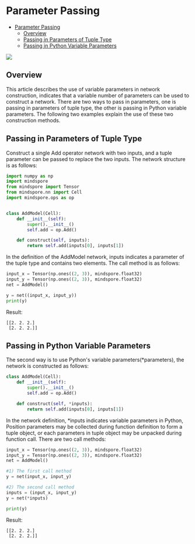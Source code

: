 # Parameter Passing

<!-- TOC -->

- [Parameter Passing](#parameter-passing)
    - [Overview](#overview)
    - [Passing in Parameters of Tuple Type](#passing-in-parameters-of-tuple-type)
    - [Passing in Python Variable Parameters](#passing-in-python-variable-parameters)

<!-- /TOC -->

<a href="https://gitee.com/mindspore/docs/blob/master/docs/mindspore/programming_guide/source_en/indefinite_parameter.md" target="_blank"><img src="https://gitee.com/mindspore/docs/raw/master/resource/_static/logo_source_en.png"></a>

## Overview

This article describes the use of variable parameters in network construction, indicates that a variable number of parameters can be used to construct a network. There are two ways to pass in parameters, one is passing in parameters of tuple type, the other is passing in Python variable parameters. The following two examples explain the use of these two construction methods.

## Passing in Parameters of Tuple Type

Construct a single Add operator network with two inputs, and a tuple parameter can be passed to replace the two inputs. The network structure is as follows:

```python
import numpy as np
import mindspore
from mindspore import Tensor
from mindspore.nn import Cell
import mindspore.ops as op


class AddModel(Cell):
    def __init__(self):
        super().__init__()
        self.add = op.Add()

    def construct(self, inputs):
        return self.add(inputs[0], inputs[1])
```

In the definition of the AddModel network, inputs indicates a parameter of the tuple type and contains two elements. The call method is as follows:

```python
input_x = Tensor(np.ones((2, 3)), mindspore.float32)
input_y = Tensor(np.ones((2, 3)), mindspore.float32)
net = AddModel()

y = net((input_x, input_y))
print(y)
```

Result:

```text
[[2. 2. 2.]
 [2. 2. 2.]]
```

## Passing in Python Variable Parameters

The second way is to use Python's variable parameters(*parameters), the network is constructed as follows:

```python
class AddModel(Cell):
    def __init__(self):
        super().__init__()
        self.add = op.Add()

    def construct(self, *inputs):
        return self.add(inputs[0], inputs[1])
```

In the network definition, *inputs indicates variable parameters in Python, Position parameters may be collected during function definition to form a tuple object, or each parameters in tuple object may be unpacked during function call. There are two call methods:

```python
input_x = Tensor(np.ones((2, 3)), mindspore.float32)
input_y = Tensor(np.ones((2, 3)), mindspore.float32)
net = AddModel()

#1) The first call method
y = net(input_x, input_y)

#2) The second call method
inputs = (input_x, input_y)
y = net(*inputs)

print(y)
```

Result:

```text
[[2. 2. 2.]
 [2. 2. 2.]]
```